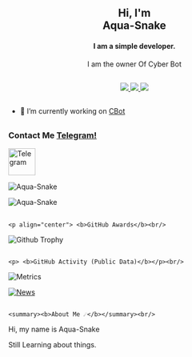 <h2 align="center">Hi, I'm <br>Aqua-Snake</h1>
<h4 align="center">I am a simple developer.</h3>
<p align="center">
  I am the owner Of Cyber Bot
</p>

##

<p align="center">
  <a href="https://github.com/Aqua-Snake">
    <img src="https://komarev.com/ghpvc/?username=Aqua-Snake&label=Profile%20views&color=green&label=Profile+Views&style=plastic">

  </a>
  <a href="https://github.com/Aqua-Snake?tab=stars">
    <img src="https://img.shields.io/github/stars/Aqua-Snake?color=green&label=Stargazers&style=plastic">

  </a>
  <a href="https://github.com/Aqua-Snake?tab=followers">
    <img src="https://img.shields.io/github/followers/Aqua-Snake?color=green&label=Followers&style=plastic">

  </a>
</p>


##

- 🔭 I’m currently working on [CBot](https://github.com/Aqua-Snake/CBot)


##

### Contact Me [Telegram!](https://t.me/aqua_snake)
<p align="left">
<a href="https://t.me/Aqua-Snakeblog" target="blank"><img align="center" src="https://www.freepnglogos.com/uploads/telegram-png/telegram-chat-message-mobile-send-file-smartphone-talk-16.png" alt="Telegram  " height="54" width="54" /></a>

</p>

<p><img align="center" src="https://github-readme-stats.vercel.app/api/top-langs?username=Aqua-Snake&show_icons=true&layout=compact&theme=nightowl" alt="Aqua-Snake" /></p>

<p><img align="center" src="https://github-readme-streak-stats.herokuapp.com/?user=Aqua-Snake&theme=nightowl" alt="Aqua-Snake" /></p>
</details>

##


    <p align="center"> <b>GitHub Awards</b><br/>

![Github Trophy](https://github-profile-trophy.vercel.app/?username=Aqua-Snake)
</p>

##


    <p> <b>GitHub Activity (Public Data)</b></p><br/>

![Metrics](https://metrics.lecoq.io/Aqua-Snake?template=classic&followup=1&isocalendar=1&languages=1&isocalendar.duration=half-year&config.timezone=Europe%2FIstanbul)

[![News](https://github-readme-stats.vercel.app/api/pin/?username=Aqua-Snake&repo=CBot)](https://github.com/Aqua-Snake/CBot)

</p>

##


    <summary><b>About Me ☄</b></summary><br/>
Hi, my name is Aqua-Snake 

Still Learning about things. 

</details>
